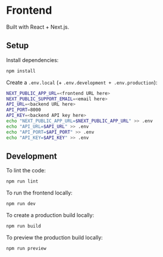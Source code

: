 # Frontend

Built with React + Next.js.

## Setup

Install dependencies:

   ```bash
   npm install
   ```

Create a `.env.local` (+ `.env.development + .env.production`):

   ```bash
   NEXT_PUBLIC_APP_URL=<frontend URL here>
   NEXT_PUBLIC_SUPPORT_EMAIL=<email here>
   API_URL=<backend URL here>
   API_PORT=8000
   API_KEY=<backend API key here>
   echo "NEXT_PUBLIC_APP_URL=$NEXT_PUBLIC_APP_URL" >> .env
   echo "API_URL=$API_URL" >> .env
   echo "API_PORT=$API_PORT" >> .env
   echo "API_KEY=$API_KEY" >> .env
   ```

## Development

To lint the code:

   ```bash
   npm run lint
   ```

To run the frontend locally:

   ```bash
   npm run dev
   ```

To create a production build locally:

   ```bash
   npm run build
   ```

To preview the production build locally:

   ```bash
   npm run preview
   ```

